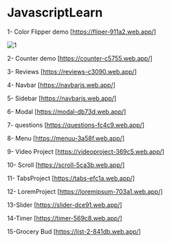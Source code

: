 # JavascriptLearn

1- Color Flipper demo [https://fliper-911a2.web.app/] 

![1](https://user-images.githubusercontent.com/45499414/134151169-8b5ced67-e8e7-44a6-b22e-73317d2eae20.JPG)

2- Counter demo [https://counter-c5755.web.app/]

3- Reviews [https://reviews-c3090.web.app/]

4- Navbar [https://navbarjs.web.app/]

5- Sidebar [https://navbarjs.web.app/]

6- Modal [https://modal-db73d.web.app/]

7- questions [https://questions-fc4c9.web.app/]

8- Menu [https://menuu-3a58f.web.app/]

9- Video Project [https://videoproject-369c5.web.app/]

10- Scroll [https://scroll-5ca3b.web.app/]

11- TabsProject [https://tabs-efc1a.web.app/]

12- LoremProject [https://loremipsum-703a1.web.app/]

13-Slider [https://slider-dce91.web.app/]

14-Timer [https://timer-569c8.web.app/]

15-Grocery Bud [https://list-2-841db.web.app/]
